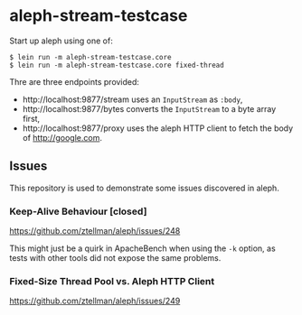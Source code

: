 # aleph-stream-testcase

Start up aleph using one of:

```
$ lein run -m aleph-stream-testcase.core
$ lein run -m aleph-stream-testcase.core fixed-thread
```

Thre are three endpoints provided:

- http://localhost:9877/stream uses an `InputStream` as `:body`,
- http://localhost:9877/bytes converts the `InputStream` to a byte array first,
- http://localhost:9877/proxy uses the aleph HTTP client to fetch the body of
  http://google.com.

## Issues

This repository is used to demonstrate some issues discovered in aleph.

### Keep-Alive Behaviour [closed]

https://github.com/ztellman/aleph/issues/248

This might just be a quirk in ApacheBench when using the `-k` option, as tests
with other tools did not expose the same problems.

### Fixed-Size Thread Pool vs. Aleph HTTP Client

https://github.com/ztellman/aleph/issues/249

